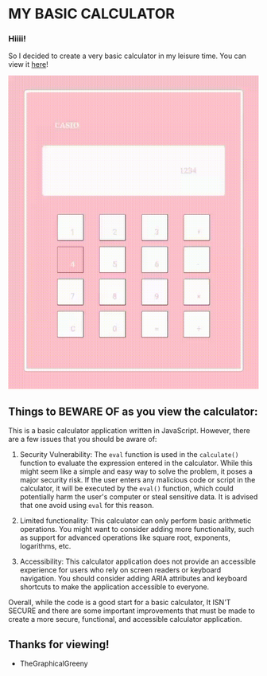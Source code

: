 # MY BASIC CALCULATOR

### Hiiii!
So I decided to create a very basic calculator in my leisure time. You can view it <a href="https://greenyng.github.io/Simple-calculator/">here</a>!

![Video Demo](https://github.com/GreenyNg/Simple-calculator/blob/main/my_calculator.gif)

## Things to BEWARE OF as you view the calculator:

This is a basic calculator application written in JavaScript. However, there are a few issues that you should be aware of:

1. Security Vulnerability: The `eval` function is used in the `calculate()` function to evaluate the expression entered in the calculator. While this might seem like a simple and easy way to solve the problem, it poses a major security risk. If the user enters any malicious code or script in the calculator, it will be executed by the `eval()` function, which could potentially harm the user's computer or steal sensitive data. It is advised that one avoid using `eval` for this reason.

2. Limited functionality: This calculator can only perform basic arithmetic operations. You might want to consider adding more functionality, such as support for advanced operations like square root, exponents, logarithms, etc.

4. Accessibility: This calculator application does not provide an accessible experience for users who rely on screen readers or keyboard navigation. You should consider adding ARIA attributes and keyboard shortcuts to make the application accessible to everyone.

Overall, while the code is a good start for a basic calculator, It ISN'T SECURE and there are some important improvements that must be made to create a more secure, functional, and accessible calculator application.

## Thanks for viewing!
* TheGraphicalGreeny
